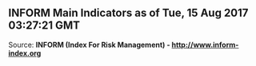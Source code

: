 ## INFORM Main Indicators as of Tue, 15 Aug 2017 03:27:21 GMT

Source: **INFORM (Index For Risk Management) - http://www.inform-index.org**